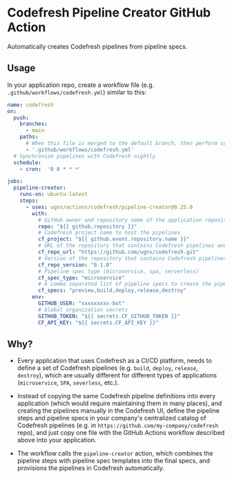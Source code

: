 # Codefresh Pipeline Creator GitHub Action

Automatically creates Codefresh pipelines from pipeline specs.


## Usage

In your application repo, create a workflow file (e.g. `.github/workflows/codefresh.yml`) similar to this:

```yaml
name: codefresh
on:
  push:
    branches:
      - main
    paths:
      # When this file is merged to the default branch, then perform codefresh CRUD
      - '.github/workflows/codefresh.yml'
  # Synchronize pipelines with Codefresh nightly
  schedule:
    - cron:  '0 0 * * *'

jobs:
  pipeline-creator:
    runs-on: ubuntu-latest
    steps:
      - uses: ugns/actions/codefresh/pipeline-creator@0.25.0
        with:
          # GitHub owner and repository name of the application repository
          repo: "${{ github.repository }}"
          # Codefresh project name to host the pipelines
          cf_project: "${{ github.event.repository.name }}"
          # URL of the repository that contains Codefresh pipelines and pipeline specs
          cf_repo_url: "https://github.com/ugns/codefresh.git"
          # Version of the repository that contains Codefresh pipelines and pipeline specs
          cf_repo_version: "0.1.0"
          # Pipeline spec type (microservice, spa, serverless)
          cf_spec_type: "microservice"
          # A comma separated list of pipeline specs to create the pipelines from
          cf_specs: "preview,build,deploy,release,destroy"
        env:
          GITHUB_USER: "xxxxxxxxx-bot"
          # Global organization secrets
          GITHUB_TOKEN: "${{ secrets.CF_GITHUB_TOKEN }}"
          CF_API_KEY: "${{ secrets.CF_API_KEY }}"
```


## Why?

  - Every application that uses Codefresh as a CI/CD platform, needs to define a set of Codefresh pipelines 
    (e.g. `build`, `deploy`, `release`, `destroy`),
    which are usually different for different types of applications (`microservice`, `SPA`, `severless`, etc.).
  

  - Instead of copying the same Codefresh pipeline definitions into every application (which would require maintaining them in many places), 
    and creating the pipelines manually in the Codefresh UI,
    define the pipeline steps and pipeline specs in your company's centralized catalog of Codefresh pipelines 
    (e.g. in `https://github.com/my-company/codefresh` repo), and just copy one 
    file with the GitHub Actions workflow described above into your application.
    

  - The workflow calls the `pipeline-creator` action, which combines the pipeline steps with pipeline spec templates 
    into the final specs, and provisions the pipelines in Codefresh automatically.
